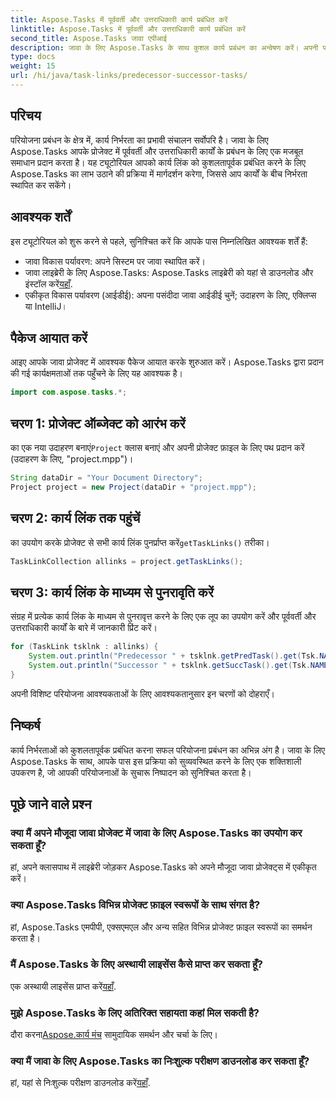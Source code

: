 ```yaml
---
title: Aspose.Tasks में पूर्ववर्ती और उत्तराधिकारी कार्य प्रबंधित करें
linktitle: Aspose.Tasks में पूर्ववर्ती और उत्तराधिकारी कार्य प्रबंधित करें
second_title: Aspose.Tasks जावा एपीआई
description: जावा के लिए Aspose.Tasks के साथ कुशल कार्य प्रबंधन का अन्वेषण करें। अपनी परियोजनाओं में पूर्ववर्ती और उत्तराधिकारी कार्यों को आसानी से संभालें। अभी अपने मुफ़्त ट्रायल को डाउनलोड करें!
type: docs
weight: 15
url: /hi/java/task-links/predecessor-successor-tasks/
---
```

## परिचय
परियोजना प्रबंधन के क्षेत्र में, कार्य निर्भरता का प्रभावी संचालन सर्वोपरि है। जावा के लिए Aspose.Tasks आपके प्रोजेक्ट में पूर्ववर्ती और उत्तराधिकारी कार्यों के प्रबंधन के लिए एक मजबूत समाधान प्रदान करता है। यह ट्यूटोरियल आपको कार्य लिंक को कुशलतापूर्वक प्रबंधित करने के लिए Aspose.Tasks का लाभ उठाने की प्रक्रिया में मार्गदर्शन करेगा, जिससे आप कार्यों के बीच निर्भरता स्थापित कर सकेंगे।
## आवश्यक शर्तें
इस ट्यूटोरियल को शुरू करने से पहले, सुनिश्चित करें कि आपके पास निम्नलिखित आवश्यक शर्तें हैं:
- जावा विकास पर्यावरण: अपने सिस्टम पर जावा स्थापित करें।
-  जावा लाइब्रेरी के लिए Aspose.Tasks: Aspose.Tasks लाइब्रेरी को यहां से डाउनलोड और इंस्टॉल करें[यहाँ](https://releases.aspose.com/tasks/java/).
- एकीकृत विकास पर्यावरण (आईडीई): अपना पसंदीदा जावा आईडीई चुनें; उदाहरण के लिए, एक्लिप्स या IntelliJ।
## पैकेज आयात करें
आइए आपके जावा प्रोजेक्ट में आवश्यक पैकेज आयात करके शुरुआत करें। Aspose.Tasks द्वारा प्रदान की गई कार्यक्षमताओं तक पहुँचने के लिए यह आवश्यक है।
```java
import com.aspose.tasks.*;
```
## चरण 1: प्रोजेक्ट ऑब्जेक्ट को आरंभ करें
 का एक नया उदाहरण बनाएं`Project` क्लास बनाएं और अपनी प्रोजेक्ट फ़ाइल के लिए पथ प्रदान करें (उदाहरण के लिए, "project.mpp")।
```java
String dataDir = "Your Document Directory";
Project project = new Project(dataDir + "project.mpp");
```
## चरण 2: कार्य लिंक तक पहुंचें
 का उपयोग करके प्रोजेक्ट से सभी कार्य लिंक पुनर्प्राप्त करें`getTaskLinks()` तरीका।
```java
TaskLinkCollection allinks = project.getTaskLinks();
```
## चरण 3: कार्य लिंक के माध्यम से पुनरावृति करें
संग्रह में प्रत्येक कार्य लिंक के माध्यम से पुनरावृत्त करने के लिए एक लूप का उपयोग करें और पूर्ववर्ती और उत्तराधिकारी कार्यों के बारे में जानकारी प्रिंट करें।
```java
for (TaskLink tsklnk : allinks) {
    System.out.println("Predecessor " + tsklnk.getPredTask().get(Tsk.NAME));
    System.out.println("Successor " + tsklnk.getSuccTask().get(Tsk.NAME));
}
```
अपनी विशिष्ट परियोजना आवश्यकताओं के लिए आवश्यकतानुसार इन चरणों को दोहराएँ।
## निष्कर्ष
कार्य निर्भरताओं को कुशलतापूर्वक प्रबंधित करना सफल परियोजना प्रबंधन का अभिन्न अंग है। जावा के लिए Aspose.Tasks के साथ, आपके पास इस प्रक्रिया को सुव्यवस्थित करने के लिए एक शक्तिशाली उपकरण है, जो आपकी परियोजनाओं के सुचारू निष्पादन को सुनिश्चित करता है।
## पूछे जाने वाले प्रश्न
### क्या मैं अपने मौजूदा जावा प्रोजेक्ट में जावा के लिए Aspose.Tasks का उपयोग कर सकता हूँ?
हां, अपने क्लासपाथ में लाइब्रेरी जोड़कर Aspose.Tasks को अपने मौजूदा जावा प्रोजेक्ट्स में एकीकृत करें।
### क्या Aspose.Tasks विभिन्न प्रोजेक्ट फ़ाइल स्वरूपों के साथ संगत है?
हां, Aspose.Tasks एमपीपी, एक्सएमएल और अन्य सहित विभिन्न प्रोजेक्ट फ़ाइल स्वरूपों का समर्थन करता है।
### मैं Aspose.Tasks के लिए अस्थायी लाइसेंस कैसे प्राप्त कर सकता हूँ?
 एक अस्थायी लाइसेंस प्राप्त करें[यहाँ](https://purchase.aspose.com/temporary-license/).
### मुझे Aspose.Tasks के लिए अतिरिक्त सहायता कहां मिल सकती है?
 दौरा करना[Aspose.कार्य मंच](https://forum.aspose.com/c/tasks/15) सामुदायिक समर्थन और चर्चा के लिए।
### क्या मैं जावा के लिए Aspose.Tasks का निःशुल्क परीक्षण डाउनलोड कर सकता हूँ?
 हां, यहां से निःशुल्क परीक्षण डाउनलोड करें[यहाँ](https://releases.aspose.com/).